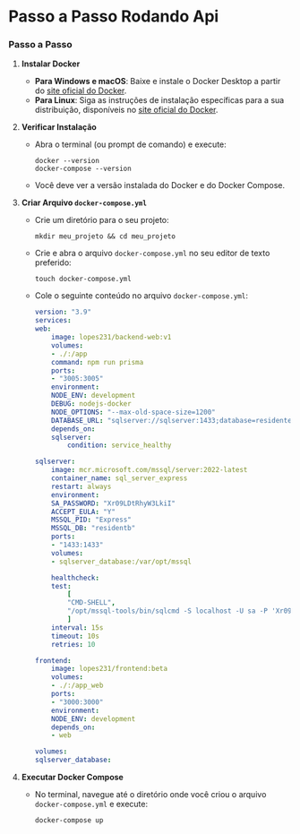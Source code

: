 # Passo a Passo Rodando Api

### Passo a Passo

1. **Instalar Docker**
    - **Para Windows e macOS**: Baixe e instale o Docker Desktop a partir do [site oficial do Docker](https://www.docker.com/products/docker-desktop).
    - **Para Linux**: Siga as instruções de instalação específicas para a sua distribuição, disponíveis no [site oficial do Docker](https://docs.docker.com/engine/install/).
2. **Verificar Instalação**
    - Abra o terminal (ou prompt de comando) e execute:
        
        ```
        docker --version
        docker-compose --version
        
        ```
        
    - Você deve ver a versão instalada do Docker e do Docker Compose.
3. **Criar Arquivo `docker-compose.yml`**
    - Crie um diretório para o seu projeto:
        
        ```
        mkdir meu_projeto && cd meu_projeto
        
        ```
        
    - Crie e abra o arquivo `docker-compose.yml` no seu editor de texto preferido:
        
        ```
        touch docker-compose.yml
        
        ```
        
    - Cole o seguinte conteúdo no arquivo `docker-compose.yml`:
        
        ```yaml
        version: "3.9"
        services:
        web:
            image: lopes231/backend-web:v1
            volumes:
            - ./:/app
            command: npm run prisma
            ports:
            - "3005:3005"
            environment:
            NODE_ENV: development
            DEBUG: nodejs-docker
            NODE_OPTIONS: "--max-old-space-size=1200"
            DATABASE_URL: "sqlserver://sqlserver:1433;database=residenteDB;integratedSecurity=true;username=sa;password=Xr09LDtRhyW3LkiI;trustServerCertificate=true;encrypt=true;IntegratedSecurity=false;"
            depends_on:
            sqlserver:
                condition: service_healthy

        sqlserver:
            image: mcr.microsoft.com/mssql/server:2022-latest
            container_name: sql_server_express
            restart: always
            environment:
            SA_PASSWORD: "Xr09LDtRhyW3LkiI"
            ACCEPT_EULA: "Y"
            MSSQL_PID: "Express"
            MSSQL_DB: "residentb"
            ports:
            - "1433:1433"
            volumes:
            - sqlserver_database:/var/opt/mssql

            healthcheck:
            test:
                [
                "CMD-SHELL",
                "/opt/mssql-tools/bin/sqlcmd -S localhost -U sa -P 'Xr09LDtRhyW3LkiI' -Q 'SELECT 1'",
                ]
            interval: 15s
            timeout: 10s
            retries: 10

        frontend:
            image: lopes231/frontend:beta
            volumes:
            - ./:/app_web
            ports:
            - "3000:3000"
            environment:
            NODE_ENV: development
            depends_on:
            - web

        volumes:
        sqlserver_database:

        
        ```
        
4. **Executar Docker Compose**
    - No terminal, navegue até o diretório onde você criou o arquivo `docker-compose.yml` e execute:
        
        ```
        docker-compose up
        
        ```